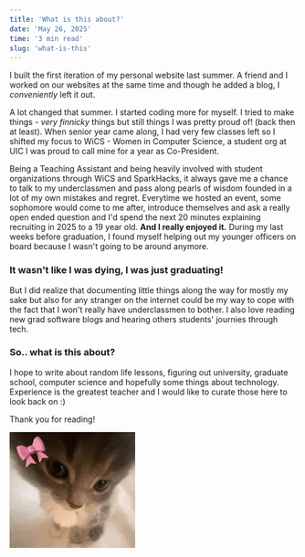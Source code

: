 ```yaml
---
title: 'What is this about?'
date: 'May 26, 2025'
time: '3 min read'
slug: 'what-is-this'
---
```


I built the first iteration of my personal website last summer. A friend and I worked on our websites at the same time and though he added a blog, I *conveniently* left it out. 

A lot changed that summer. I started coding more for myself. I tried to make things - *very finnicky* things but still things I was pretty proud of! (back then at least). When senior year came along, I had very few classes left so I shifted my focus to WiCS - Women in Computer Science, a student org at UIC I was proud to call mine for a year as Co-President. 

Being a Teaching Assistant and being heavily involved with student organizations through WiCS and SparkHacks, it always gave me a chance to talk to my underclassmen and pass along pearls of wisdom founded in a lot of my own mistakes and regret. Everytime we hosted an event, some sophomore would come to me after, introduce themselves and ask a really open ended question and I'd spend the next 20 minutes explaining recruiting in 2025 to a 19 year old. **And I really enjoyed it.** During my last weeks before graduation, I found myself helping out my younger officers on board because I wasn't going to be around anymore. 

### It wasn't like I was dying, I was just graduating!

But I did realize that documenting little things along the way for mostly my sake but also for any stranger on the internet could be my way to cope with the fact that I won't really have underclassmen to bother. I also love reading new grad software blogs and hearing others students' journies through tech. 

### So.. what is this about?
I hope to write about random life lessons, figuring out university, graduate school, computer science and hopefully some things about technology. Experience is the greatest teacher and I would like to curate those here to look back on :)

Thank you for reading!

![cute gif of cat](./images/cat-cute.gif)





